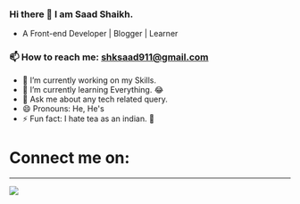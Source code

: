 ### Hi there 👋 I am Saad Shaikh.
- A Front-end Developer | Blogger | Learner

### 📫 How to reach me: **shksaad911@gmail.com**


- 🔭 I’m currently working on my Skills.
- 🌱 I’m currently learning Everything. 😂
- 💬 Ask me about any tech related query.
- 😄 Pronouns: He, He's
- ⚡ Fun fact: I hate tea as an indian. 🤷

<h1>Connect me on:</h1><hr>
<p style="align-items: center;">
    <a href=”https://www.linkedin.com/in/saad-shaikh-278452193/”>
    <img src=”https://img.shields.io/badge/LinkedIn-blue?style=for-the-badge&logo=linkedIn&labelColor=blue">
    </a>
    </p>
